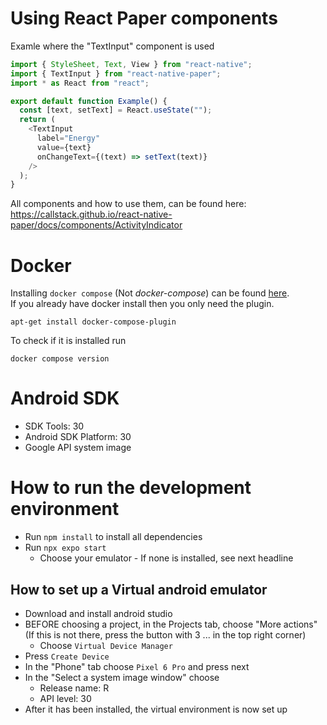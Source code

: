 # Using React Paper components

Examle where the "TextInput" component is used

```ts
import { StyleSheet, Text, View } from "react-native";
import { TextInput } from "react-native-paper";
import * as React from "react";

export default function Example() {
  const [text, setText] = React.useState("");
  return (
    <TextInput
      label="Energy"
      value={text}
      onChangeText={(text) => setText(text)}
    />
  );
}
```

All components and how to use them, can be found here:
https://callstack.github.io/react-native-paper/docs/components/ActivityIndicator

# Docker

Installing `docker compose` (Not _docker-compose_) can be found [here](https://www.theserverside.com/blog/Coffee-Talk-Java-News-Stories-and-Opinions/How-to-install-Docker-and-docker-compose-on-Ubuntu).  
If you already have docker install then you only need the plugin.

```
apt-get install docker-compose-plugin
```

To check if it is installed run

```
docker compose version
```

# Android SDK

- SDK Tools: 30
- Android SDK Platform: 30
- Google API system image

# How to run the development environment

- Run `npm install` to install all dependencies
- Run `npx expo start`
  - Choose your emulator - If none is installed, see next headline

## How to set up a Virtual android emulator

- Download and install android studio
- BEFORE choosing a project, in the Projects tab, choose "More actions" (If this is not there, press the button with 3 ... in the top right corner)
  - Choose `Virtual Device Manager`
- Press `Create Device`
- In the "Phone" tab choose `Pixel 6 Pro` and press next
- In the "Select a system image window" choose
  - Release name: R
  - API level: 30
- After it has been installed, the virtual environment is now set up
